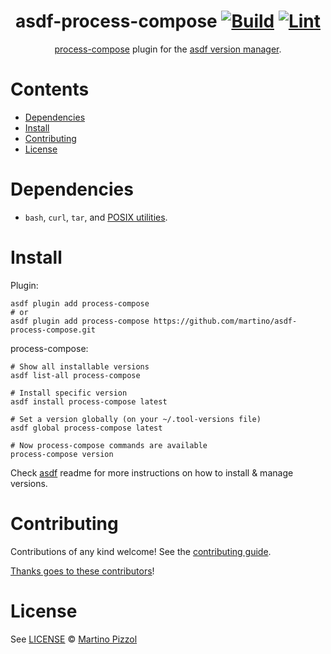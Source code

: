 <div align="center">

# asdf-process-compose [![Build](https://github.com/martino/asdf-process-compose/actions/workflows/build.yml/badge.svg)](https://github.com/martino/asdf-process-compose/actions/workflows/build.yml) [![Lint](https://github.com/martino/asdf-process-compose/actions/workflows/lint.yml/badge.svg)](https://github.com/martino/asdf-process-compose/actions/workflows/lint.yml)

[process-compose](https://github.com/F1bonacc1/process-compose) plugin for the [asdf version manager](https://asdf-vm.com).

</div>

# Contents

- [Dependencies](#dependencies)
- [Install](#install)
- [Contributing](#contributing)
- [License](#license)

# Dependencies

- `bash`, `curl`, `tar`, and [POSIX utilities](https://pubs.opengroup.org/onlinepubs/9699919799/idx/utilities.html).

# Install

Plugin:

```shell
asdf plugin add process-compose
# or
asdf plugin add process-compose https://github.com/martino/asdf-process-compose.git
```

process-compose:

```shell
# Show all installable versions
asdf list-all process-compose

# Install specific version
asdf install process-compose latest

# Set a version globally (on your ~/.tool-versions file)
asdf global process-compose latest

# Now process-compose commands are available
process-compose version
```

Check [asdf](https://github.com/asdf-vm/asdf) readme for more instructions on how to
install & manage versions.

# Contributing

Contributions of any kind welcome! See the [contributing guide](contributing.md).

[Thanks goes to these contributors](https://github.com/martino/asdf-process-compose/graphs/contributors)!

# License

See [LICENSE](LICENSE) © [Martino Pizzol](https://github.com/martino/)
